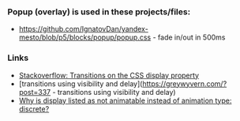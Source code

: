### Popup (overlay) is used in these projects/files:
- https://github.com/IgnatovDan/yandex-mesto/blob/p5/blocks/popup/popup.css - fade in/out in 500ms

### Links

- [Stackoverflow: Transitions on the CSS display property](https://stackoverflow.com/questions/3331353/transitions-on-the-css-display-property)
- [transitions using visibility and delay](https://greywyvern.com/?post=337 - transitions using visibility and delay)
- [Why is display listed as not animatable instead of animation type: discrete?](https://github.com/w3c/csswg-drafts/issues/6429#issuecomment-1332439874)
